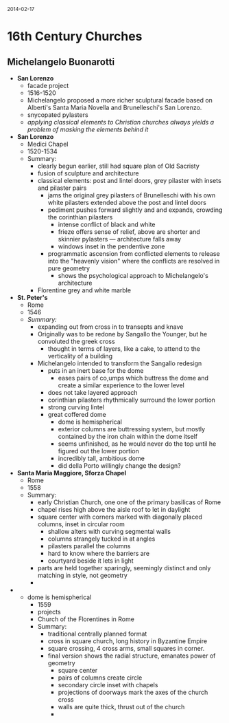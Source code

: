 <small> 2014-02-17 </small>

# 16th Century Churches

## Michelangelo Buonarotti

* **San Lorenzo**
	* facade project
	* 1516-1520
	* Michelangelo proposed a more richer sculptural facade based on Alberti's Santa Maria Novella and Brunelleschi's San Lorenzo.
	* snycopated pylasters
	* *applying classical elements to Christian churches always yields a problem of masking the elements behind it*
* **San Lorenzo**
	* Medici Chapel
	* 1520-1534
	* Summary:
		* clearly begun earlier, still had square plan of Old Sacristy
		* fusion of sculpture and architecture
		* classical elements: post and lintel doors, grey pilaster with insets and pilaster pairs
			* jams the original grey pilasters of Brunelleschi with his own white pilasters extended above the post and lintel doors
			* pediment pushes forward slightly and and expands, crowding the corinthian pilasters
				* intense conflict of black and white
				* frieze offers sense of relief, above are shorter and skinnier pylasters — architecture falls away
				* windows inset in the pendentive zone
			* programmatic ascension from conflicted elements to release into the "heavenly vision" where the conflicts are resolved in pure geometry
				* shows the psychological approach to Michelangelo's architecture
		* Florentine grey and white marble
* **St. Peter's**
	* Rome
	* 1546
	* *Summary:*
		* expanding out from cross in to transepts and knave
		* Originally was to be redone by Sangallo the Younger, but he convoluted the greek cross
			* thought in terms of layers, like a cake, to attend to the verticality of a building
		* Michelangelo intended to transform the Sangallo redesign 
			* puts in an inert base for the dome
				* eases pairs of co,umps which buttress the dome and create a similar experience to the lower level
			* does not take layered approach
			* corinthian pilasters rhythmically surround the lower portion
			* strong curving lintel
			* great coffered dome
				* dome is hemispherical
				* exterior columns are buttressing system, but mostly contained by the iron chain within the dome itself
				* seems unfinished, as he would never do the top until he figured out the lower portion
				* incredibly tall, ambitious dome
				* did della Porto willingly change the design?
* **Santa Maria Maggiore, Sforza Chapel**
	* Rome
	* 1558
	* Summary:
		* early Christian Church, one one of the primary basilicas of Rome
		* chapel rises high above the aisle roof to let in daylight
		* square center with corners marked with diagonally placed columns, inset in circular room
			* shallow alters with curving segmental walls
			* columns strangely tucked in at angles
			* pilasters parallel the columns
			* hard to know where the barriers are
			* courtyard beside it lets in light
		* parts are held together sparingly, seemingly distinct and only matching in style, not geometry
		* 
* * dome is hemispherical
	* 1559
	* projects
	* Church of the Florentines in Rome
	* Summary:
		* traditional centrally planned format
		* cross in square church, long history in Byzantine Empire
		* square crossing, 4 cross arms, small squares in corner.
		* final version shows the radial structure, emanates power of geometry
			* square center
			* pairs of columns create circle
			* secondary circle inset with chapels
			* projections of doorways mark the axes of the church cross
			* walls are quite thick, thrust out of the church
			*  
			
	
	
	
	

